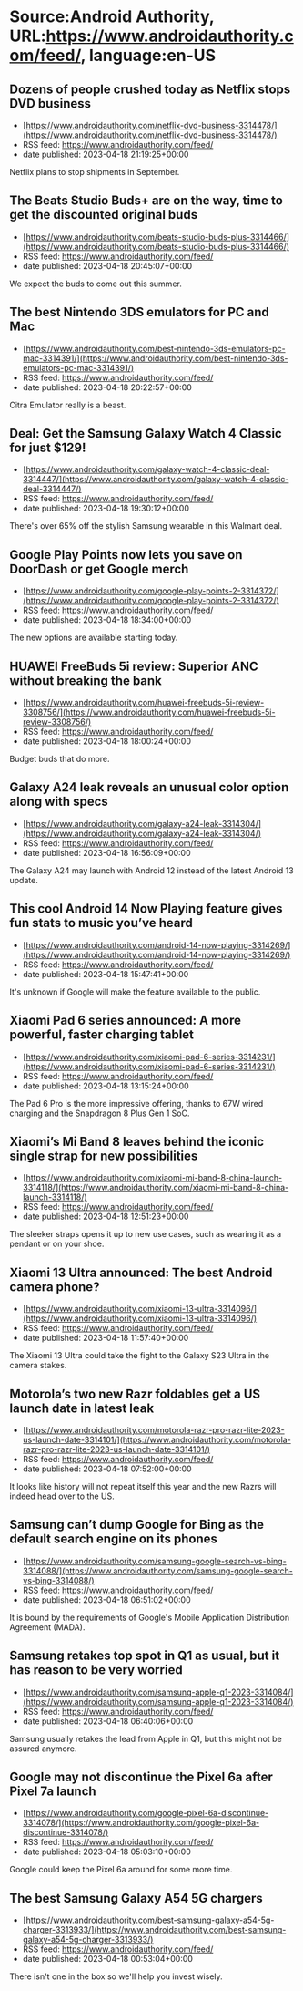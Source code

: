 # Source:Android Authority, URL:https://www.androidauthority.com/feed/, language:en-US

## Dozens of people crushed today as Netflix stops DVD business
 - [https://www.androidauthority.com/netflix-dvd-business-3314478/](https://www.androidauthority.com/netflix-dvd-business-3314478/)
 - RSS feed: https://www.androidauthority.com/feed/
 - date published: 2023-04-18 21:19:25+00:00

Netflix plans to stop shipments in September.

## The Beats Studio Buds+ are on the way, time to get the discounted original buds
 - [https://www.androidauthority.com/beats-studio-buds-plus-3314466/](https://www.androidauthority.com/beats-studio-buds-plus-3314466/)
 - RSS feed: https://www.androidauthority.com/feed/
 - date published: 2023-04-18 20:45:07+00:00

We expect the buds to come out this summer.

## The best Nintendo 3DS emulators for PC and Mac
 - [https://www.androidauthority.com/best-nintendo-3ds-emulators-pc-mac-3314391/](https://www.androidauthority.com/best-nintendo-3ds-emulators-pc-mac-3314391/)
 - RSS feed: https://www.androidauthority.com/feed/
 - date published: 2023-04-18 20:22:57+00:00

Citra Emulator really is a beast.

## Deal: Get the Samsung Galaxy Watch 4 Classic for just $129!
 - [https://www.androidauthority.com/galaxy-watch-4-classic-deal-3314447/](https://www.androidauthority.com/galaxy-watch-4-classic-deal-3314447/)
 - RSS feed: https://www.androidauthority.com/feed/
 - date published: 2023-04-18 19:30:12+00:00

There's over 65% off the stylish Samsung wearable in this Walmart deal.

## Google Play Points now lets you save on DoorDash or get Google merch
 - [https://www.androidauthority.com/google-play-points-2-3314372/](https://www.androidauthority.com/google-play-points-2-3314372/)
 - RSS feed: https://www.androidauthority.com/feed/
 - date published: 2023-04-18 18:34:00+00:00

The new options are available starting today.

## HUAWEI FreeBuds 5i review: Superior ANC without breaking the bank
 - [https://www.androidauthority.com/huawei-freebuds-5i-review-3308756/](https://www.androidauthority.com/huawei-freebuds-5i-review-3308756/)
 - RSS feed: https://www.androidauthority.com/feed/
 - date published: 2023-04-18 18:00:24+00:00

Budget buds that do more.

## Galaxy A24 leak reveals an unusual color option along with specs
 - [https://www.androidauthority.com/galaxy-a24-leak-3314304/](https://www.androidauthority.com/galaxy-a24-leak-3314304/)
 - RSS feed: https://www.androidauthority.com/feed/
 - date published: 2023-04-18 16:56:09+00:00

The Galaxy A24 may launch with Android 12 instead of the latest Android 13 update.

## This cool Android 14 Now Playing feature gives fun stats to music you’ve heard
 - [https://www.androidauthority.com/android-14-now-playing-3314269/](https://www.androidauthority.com/android-14-now-playing-3314269/)
 - RSS feed: https://www.androidauthority.com/feed/
 - date published: 2023-04-18 15:47:41+00:00

It's unknown if Google will make the feature available to the public.

## Xiaomi Pad 6 series announced: A more powerful, faster charging tablet
 - [https://www.androidauthority.com/xiaomi-pad-6-series-3314231/](https://www.androidauthority.com/xiaomi-pad-6-series-3314231/)
 - RSS feed: https://www.androidauthority.com/feed/
 - date published: 2023-04-18 13:15:24+00:00

The Pad 6 Pro is the more impressive offering, thanks to 67W wired charging and the Snapdragon 8 Plus Gen 1 SoC.

## Xiaomi’s Mi Band 8 leaves behind the iconic single strap for new possibilities
 - [https://www.androidauthority.com/xiaomi-mi-band-8-china-launch-3314118/](https://www.androidauthority.com/xiaomi-mi-band-8-china-launch-3314118/)
 - RSS feed: https://www.androidauthority.com/feed/
 - date published: 2023-04-18 12:51:23+00:00

The sleeker straps opens it up to new use cases, such as wearing it as a pendant or on your shoe.

## Xiaomi 13 Ultra announced: The best Android camera phone?
 - [https://www.androidauthority.com/xiaomi-13-ultra-3314096/](https://www.androidauthority.com/xiaomi-13-ultra-3314096/)
 - RSS feed: https://www.androidauthority.com/feed/
 - date published: 2023-04-18 11:57:40+00:00

The Xiaomi 13 Ultra could take the fight to the Galaxy S23 Ultra in the camera stakes.

## Motorola’s two new Razr foldables get a US launch date in latest leak
 - [https://www.androidauthority.com/motorola-razr-pro-razr-lite-2023-us-launch-date-3314101/](https://www.androidauthority.com/motorola-razr-pro-razr-lite-2023-us-launch-date-3314101/)
 - RSS feed: https://www.androidauthority.com/feed/
 - date published: 2023-04-18 07:52:00+00:00

It looks like history will not repeat itself this year and the new Razrs will indeed head over to the US.

## Samsung can’t dump Google for Bing as the default search engine on its phones
 - [https://www.androidauthority.com/samsung-google-search-vs-bing-3314088/](https://www.androidauthority.com/samsung-google-search-vs-bing-3314088/)
 - RSS feed: https://www.androidauthority.com/feed/
 - date published: 2023-04-18 06:51:02+00:00

It is bound by the requirements of Google's Mobile Application Distribution Agreement (MADA).

## Samsung retakes top spot in Q1 as usual, but it has reason to be very worried
 - [https://www.androidauthority.com/samsung-apple-q1-2023-3314084/](https://www.androidauthority.com/samsung-apple-q1-2023-3314084/)
 - RSS feed: https://www.androidauthority.com/feed/
 - date published: 2023-04-18 06:40:06+00:00

Samsung usually retakes the lead from Apple in Q1, but this might not be assured anymore.

## Google may not discontinue the Pixel 6a after Pixel 7a launch
 - [https://www.androidauthority.com/google-pixel-6a-discontinue-3314078/](https://www.androidauthority.com/google-pixel-6a-discontinue-3314078/)
 - RSS feed: https://www.androidauthority.com/feed/
 - date published: 2023-04-18 05:03:10+00:00

Google could keep the Pixel 6a around for some more time.

## The best Samsung Galaxy A54 5G chargers
 - [https://www.androidauthority.com/best-samsung-galaxy-a54-5g-charger-3313933/](https://www.androidauthority.com/best-samsung-galaxy-a54-5g-charger-3313933/)
 - RSS feed: https://www.androidauthority.com/feed/
 - date published: 2023-04-18 00:53:04+00:00

There isn't one in the box so we'll help you invest wisely.


